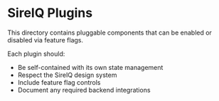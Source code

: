 
# SireIQ Plugins

This directory contains pluggable components that can be enabled or disabled via feature flags.

Each plugin should:
- Be self-contained with its own state management
- Respect the SireIQ design system
- Include feature flag controls
- Document any required backend integrations

